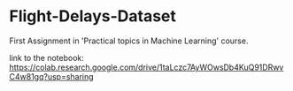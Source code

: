 # Flight-Delays-Dataset
First Assignment in 'Practical topics in Machine Learning' course.

link to the notebook: https://colab.research.google.com/drive/1taLczc7AyWOwsDb4KuQ91DRwvC4w81gq?usp=sharing
